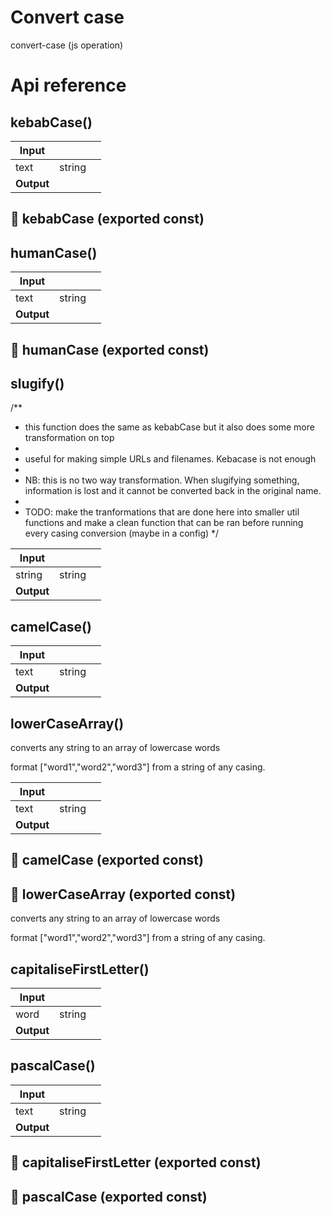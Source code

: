 # Convert case

convert-case (js operation)



# Api reference

## kebabCase()

| Input      |    |    |
| ---------- | -- | -- |
| text | string |  |
| **Output** |    |    |



## 📄 kebabCase (exported const)

## humanCase()

| Input      |    |    |
| ---------- | -- | -- |
| text | string |  |
| **Output** |    |    |



## 📄 humanCase (exported const)

## slugify()

/**
 * this function does the same as kebabCase but it also does some more transformation on top
 *
 * useful for making simple URLs and filenames. Kebacase is not enough
 *
 * NB: this is no two way transformation. When slugifying something, information is lost and it cannot be converted back in the original name.
 *
 * TODO: make the tranformations that are done here into smaller util functions and make a clean function that can be ran before running every casing conversion (maybe in a config)
 */


| Input      |    |    |
| ---------- | -- | -- |
| string | string |  |
| **Output** |    |    |



## camelCase()

| Input      |    |    |
| ---------- | -- | -- |
| text | string |  |
| **Output** |    |    |



## lowerCaseArray()

converts any string to an array of lowercase words

format ["word1","word2","word3"] from a string of any casing.


| Input      |    |    |
| ---------- | -- | -- |
| text | string |  |
| **Output** |    |    |



## 📄 camelCase (exported const)

## 📄 lowerCaseArray (exported const)

converts any string to an array of lowercase words

format ["word1","word2","word3"] from a string of any casing.


## capitaliseFirstLetter()

| Input      |    |    |
| ---------- | -- | -- |
| word | string |  |
| **Output** |    |    |



## pascalCase()

| Input      |    |    |
| ---------- | -- | -- |
| text | string |  |
| **Output** |    |    |



## 📄 capitaliseFirstLetter (exported const)

## 📄 pascalCase (exported const)

